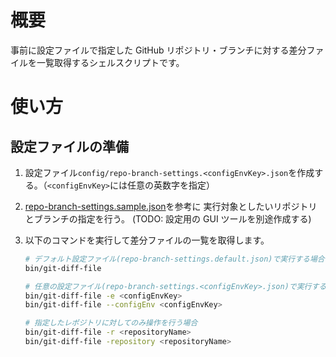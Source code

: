 # 概要

事前に設定ファイルで指定した GitHub リポジトリ・ブランチに対する差分ファイルを一覧取得するシェルスクリプトです。

# 使い方

## 設定ファイルの準備

1. 設定ファイル`config/repo-branch-settings.<configEnvKey>.json`を作成する。（`<configEnvKey>`には任意の英数字を指定）
1. [repo-branch-settings.sample.json](./config/repo-branch-settings.sample.json)を参考に
   実行対象としたいリポジトリとブランチの指定を行う。
   (TODO: 設定用の GUI ツールを別途作成する)
1. 以下のコマンドを実行して差分ファイルの一覧を取得します。

   ```bash
   # デフォルト設定ファイル(repo-branch-settings.default.json)で実行する場合
   bin/git-diff-file

   # 任意の設定ファイル(repo-branch-settings.<configEnvKey>.json)で実行する場合
   bin/git-diff-file -e <configEnvKey>
   bin/git-diff-file --configEnv <configEnvKey>

   # 指定したレポジトリに対してのみ操作を行う場合
   bin/git-diff-file -r <repositoryName>
   bin/git-diff-file -repository <repositoryName>
   ```
